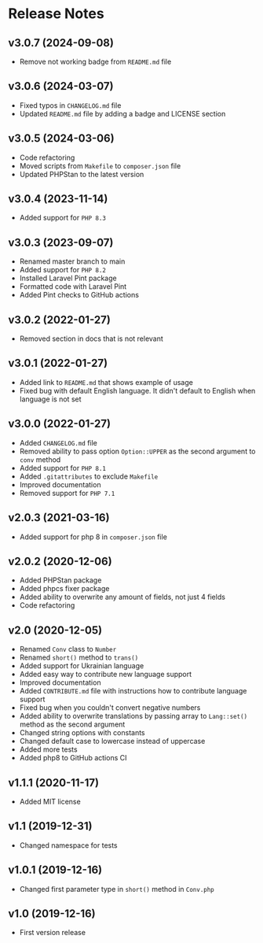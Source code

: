 # Release Notes

## v3.0.7 (2024-09-08)
- Remove not working badge from `README.md` file

## v3.0.6 (2024-03-07)

- Fixed typos in `CHANGELOG.md` file
- Updated `README.md` file by adding a badge and LICENSE section

## v3.0.5 (2024-03-06)

- Code refactoring
- Moved scripts from `Makefile` to `composer.json` file
- Updated PHPStan to the latest version

## v3.0.4 (2023-11-14)

- Added support for `PHP 8.3`

## v3.0.3 (2023-09-07)

- Renamed master branch to main
- Added support for `PHP 8.2`
- Installed Laravel Pint package
- Formatted code with Laravel Pint
- Added Pint checks to GitHub actions

## v3.0.2 (2022-01-27)

- Removed section in docs that is not relevant

## v3.0.1 (2022-01-27)

- Added link to `README.md` that shows example of usage
- Fixed bug with default English language. It didn't default to English when language is not set

## v3.0.0 (2022-01-27)

- Added `CHANGELOG.md` file
- Removed ability to pass option `Option::UPPER` as the second argument to `conv` method
- Added support for `PHP 8.1`
- Added `.gitattributes` to exclude `Makefile`
- Improved documentation
- Removed support for `PHP 7.1`

## v2.0.3 (2021-03-16)

- Added support for php 8 in `composer.json` file

## v2.0.2 (2020-12-06)

- Added PHPStan package
- Added phpcs fixer package
- Added ability to overwrite any amount of fields, not just 4 fields
- Code refactoring

## v2.0 (2020-12-05)

- Renamed `Conv` class to `Number`
- Renamed `short()` method to `trans()`
- Added support for Ukrainian language
- Added easy way to contribute new language support
- Improved documentation
- Added `CONTRIBUTE.md` file with instructions how to contribute language support
- Fixed bug when you couldn't convert negative numbers
- Added ability to overwrite translations by passing array to `Lang::set()` method as the second argument
- Changed string options with constants
- Changed default case to lowercase instead of uppercase
- Added more tests
- Added php8 to GitHub actions CI

## v1.1.1 (2020-11-17)

- Added MIT license

## v1.1 (2019-12-31)

- Changed namespace for tests

## v1.0.1 (2019-12-16)

- Changed first parameter type in `short()` method in `Conv.php`

## v1.0 (2019-12-16)

- First version release